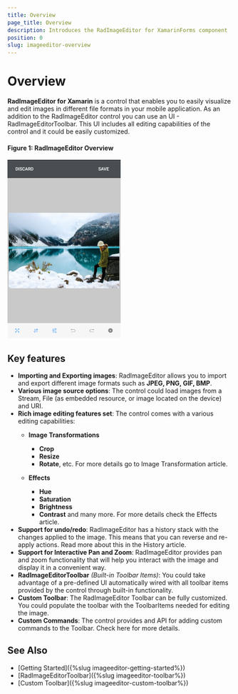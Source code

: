 ```yaml
---
title: Overview
page_title: Overview
description: Introduces the RadImageEditor for XamarinForms component
position: 0
slug: imageeditor-overview
---
```


# Overview #

**RadImageEditor for Xamarin** is a control that enables you to easily visualize and edit images in different file formats in your mobile application. As an addition to the RadImageEditor control you can use an UI - RadImageEditorToolbar. This UI includes all editing capabilities of the control and it could be easily customized.

#### Figure 1: RadImageEditor Overview

![ImageEditor Overview](images/imageeditor-overview.png "ImageEditor Overview")

## Key features

* **Importing and Exporting images**: RadImageEditor allows you to import and export different image formats such as **JPEG, PNG, GIF, BMP**.
* **Various image source options**: The control could load images from a Stream, File (as embedded resource, or image located on the device) and URI.
* **Rich image editing features set**: The control comes with a various editing capabilities: 
	* **Image Transformations**
		* **Crop**
		* **Resize**
		* **Rotate**, etc. For more details go to Image Transformation article.
	
	* **Effects**
		* **Hue**
		* **Saturation**
		* **Brightness**
		* **Contrast** and many more. For more details check the Effects article.
* **Support for undo/redo**: RadImageEditor has a history stack with the changes applied to the image. This means that you can reverse and re-apply actions. Read more about this in the History article.
* **Support for Interactive Pan and Zoom**: RadImageEditor provides pan and zoom functionality that will help you interact with the image and display it in a convenient way.
* **RadImageEditorToolbar** *(Built-in Toolbar Items)*: You could take advantage of a pre-defined UI automatically wired with all toolbar items provided by the control through built-in functionality.
* **Custom Toolbar**: The RadImageEditor Toolbar can be fully customized. You could populate the toolbar with the ToolbarItems needed for editing the image. 
* **Custom Commands**: The control provides and API for adding custom commands to the Toolbar. Check here for more details.

## See Also

- [Getting Started]({%slug imageeditor-getting-started%})
- [RadImageEditorToolbar]({%slug imageeditor-toolbar%})
- [Custom Toolbar]({%slug imageeditor-custom-toolbar%})
